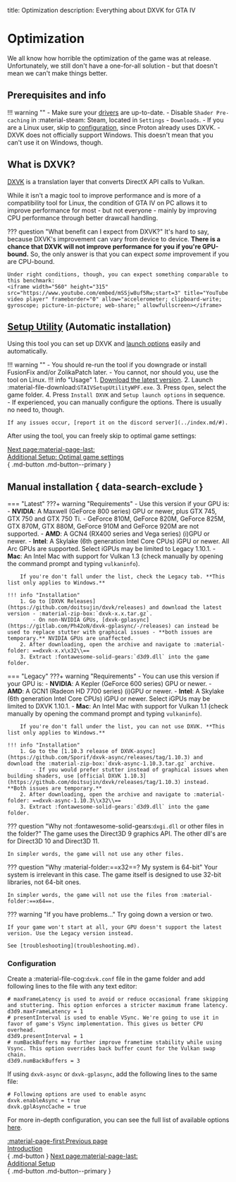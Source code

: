 title: Optimization
description: Everything about DXVK for GTA IV

# Optimization

We all know how horrible the optimization of the game was at release. Unfortunately, we still don't have a one-for-all solution - but that doesn't mean we can't make things better.

## Prerequisites and info

!!! warning ""
    - Make sure your [drivers](../preparation.md/#drivers) are up-to-date.
    - Disable `Shader Pre-caching` in :material-steam: Steam, located in `Settings` - `Downloads`.
    - If you are a Linux user, skip to [configuration](#configuration), since Proton already uses DXVK.
    - DXVK does not officially support Windows. This doesn't mean that you can't use it on Windows, though.

## What is DXVK?

[DXVK](https://github.com/doitsujin/dxvk) is a translation layer that converts DirectX API calls to Vulkan.

While it isn't a magic tool to improve performance and is more of a compatibility tool for Linux, the condition of GTA IV on PC allows it to improve performance for most - but not everyone - mainly by improving CPU performance through better drawcall handling.

??? question "What benefit can I expect from DXVK?"
    It's hard to say, because DXVK's improvement can vary from device to device. **There is a chance that DXVK will not improve performance for you if you're GPU-bound.** So, the only answer is that you can expect *some* improvement if you are CPU-bound.

    Under right conditions, though, you can expect something comparable to this benchmark:
    <iframe width="560" height="315" src="https://www.youtube.com/embed/mSSjw8uf5Rw;start=3" title="YouTube video player" frameborder="0" allow="accelerometer; clipboard-write; gyroscope; picture-in-picture; web-share;" allowfullscreen></iframe>

## [Setup Utility](https://github.com/gillian-guide/GTAIVSetupUtilityWPF) (Automatic installation)

Using this tool you can set up DXVK and [launch options](../additional-setup.md/#launch-options) easily and automatically.

!!! warning ""
    - You should re-run the tool if you downgrade or install FusionFix and/or ZolikaPatch later.
    - You cannot, nor should you, use the tool on Linux.
!!! info "Usage"
    1. [Download the latest version](https://github.com/gillian-guide/GTAIVSetupUtilityWPF/releases/latest).
    2. Launch :material-file-download:`GTAIVSetupUtilityWPF.exe`.
    3. Press `Open`, select the game folder.
    4. Press `Install DXVK` and `Setup launch options` in sequence.
        - If experienced, you can manually configure the options. There is usually no need to, though.

    If any issues occur, [report it on the discord server](../index.md/#).

After using the tool, you can freely skip to optimal game settings:

[Next page:material-page-last: <br>Additional Setup: Optimal game settings</br>](additional-setup.md/#optimal-game-settings){ .md-button .md-button--primary }

## Manual installation { data-search-exclude }

=== "Latest"
    ???+ warning "Requirements"
        - Use this version if your GPU is:
            - **NVIDIA**: A Maxwell (GeForce 800 series) GPU or newer, plus GTX 745, GTX 750 and GTX 750 Ti.
                - GeForce 810M, GeForce 820M, GeForce 825M, GTX 870M, GTX 880M, GeForce 910M and GeForce 920M are not supported.
            - **AMD**: A GCN4 (RX400 series and Vega series) (i)GPU or newer.
            - **Intel**: A Skylake (6th generation Intel Core CPUs) iGPU or newer. All Arc GPUs are supported. Select iGPUs may be limited to Legacy 1.10.1.
            - **Mac**: An Intel Mac with support for Vulkan 1.3 (check manually by opening the command prompt and typing `vulkaninfo`).

        If you're don't fall under the list, check the Legacy tab. **This list only applies to Windows.**

    !!! info "Installation"
        1. Go to [DXVK Releases](https://github.com/doitsujin/dxvk/releases) and download the latest version - :material-zip-box:`dxvk-x.x.tar.gz`.
            - On non-NVIDIA GPUs, [dxvk-gplasync](https://gitlab.com/Ph42oN/dxvk-gplasync/-/releases) can instead be used to replace stutter with graphical issues - **both issues are temporary.** NVIDIA GPUs are unaffected.
        2. After downloading, open the archive and navigate to :material-folder: ==dxvk-x.x\x32\\==
        3. Extract :fontawesome-solid-gears:`d3d9.dll` into the game folder.
=== "Legacy"
    ???+ warning "Requirements"
        - You can use this version if your GPU is:
            - **NVIDIA**: A Kepler (GeForce 600 series) GPU or newer.
            - **AMD**: A GCN1 (Radeon HD 7700 series) (i)GPU or newer.
            - **Intel**: A Skylake (6th generation Intel Core CPUs) iGPU or newer. Select iGPUs may be limited to DXVK 1.10.1.
            - **Mac**: An Intel Mac with support for Vulkan 1.1 (check manually by opening the command prompt and typing `vulkaninfo`).

        If you're don't fall under the list, you can not use DXVK. **This list only applies to Windows.**

    !!! info "Installation"
        1. Go to the [1.10.3 release of DXVK-async](https://github.com/Sporif/dxvk-async/releases/tag/1.10.3) and download the :material-zip-box:`dxvk-async-1.10.3.tar.gz` archive.
            - If you would prefer stutter instead of graphical issues when building shaders, use [official DXVK 1.10.3](https://github.com/doitsujin/dxvk/releases/tag/1.10.3) instead. **Both issues are temporary.**
        2. After downloading, open the archive and navigate to :material-folder: ==dxvk-async-1.10.3\\x32\\==
        3. Extract :fontawesome-solid-gears:`d3d9.dll` into the game folder.

??? question "Why not :fontawesome-solid-gears:`dxgi.dll` or other files in the folder?"
    The game uses the Direct3D 9 graphics API. The other dll's are for Direct3D 10 and Direct3D 11.

    In simpler words, the game will not use any other files.

??? question "Why :material-folder:==x32==? My system is 64-bit"
    Your system is irrelevant in this case. The game itself is designed to use 32-bit libraries, not 64-bit ones.

    In simpler words, the game will not use the files from :material-folder:==x64==.

??? warning "If you have problems..."
    Try going down a version or two.

    If your game won't start at all, your GPU doesn't support the latest version. Use the Legacy version instead.

    See [troubleshooting](troubleshooting.md).

### Configuration

Create a :material-file-cog:`dxvk.conf` file in the game folder and add following lines to the file with any text editor:

``` { .cpp }
# maxFrameLatency is used to avoid or reduce occasional frame skipping and stuttering. This option enforces a stricter maximum frame latency.
d3d9.maxFrameLatency = 1
# presentInterval is used to enable VSync. We're going to use it in favor of game's VSync implementation. This gives us better CPU overhead.
d3d9.presentInterval = 1
# numBackBuffers may further improve frametime stability while using Vsync. This option overrides back buffer count for the Vulkan swap chain.
d3d9.numBackBuffers = 3
```

If using `dxvk-async` or `dxvk-gplasync`, add the following lines to the same file:

``` { .cpp }
# Following options are used to enable async
dxvk.enableAsync = true
dxvk.gplAsyncCache = true
```

For more in-depth configuration, you can see the full list of available options [here](https://github.com/doitsujin/dxvk/blob/master/dxvk.conf).

[:material-page-first:Previous page <br>Introduction</br>](index.md){ .md-button } [Next page:material-page-last: <br>Additional Setup</br>](additional-setup.md){ .md-button .md-button--primary }

